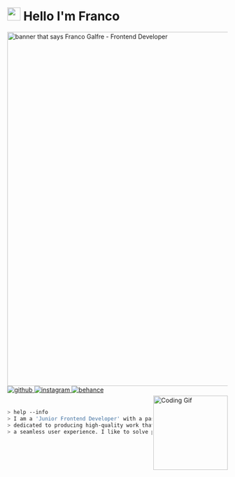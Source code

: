# <img src="https://media3.giphy.com/media/AEzzUX1F0hbz4gORau/giphy.gif?cid=ecf05e47y1xlgaq274sekpgwvlkbs5nlwjv2yjtgf7qfernv&rid=giphy.gif&ct=s" width="30px" >  Hello I'm Franco  

<img src="https://i.imgur.com/ViiR9wA.png" alt="banner that says Franco Galfre - Frontend Developer" width="810px" heigth="200px" >

<a href="https://github.com/francogalfre" target="_blank">
  <img src=https://img.shields.io/badge/github-%2324292e.svg?&style=for-the-badge&logo=github&logoColor=white alt=github style="margin-bottom: 5px;" />
</a>
<a href="https://instagram.com/franco.code" target="_blank">
  <img src=https://img.shields.io/badge/instagram-%23000000.svg?&style=for-the-badge&logo=instagram&logoColor=white alt=instagram style="margin-bottom: 5px;" />
</a>
<a href="https://www.behance.net/franquitogalfre" target="_blank">
  <img src=https://img.shields.io/badge/behance-%23191919.svg?&style=for-the-badge&logo=behance&logoColor=white alt=behance style="margin-bottom: 5px;" />
</a>  

<br />

<div align="top">
  <img align="right" alt="Coding Gif" width="170" src="https://media3.giphy.com/media/IsGGkNl69uMSqgKB1c/giphy.gif" />
</div> 

<br />

````bash
> help --info
> I am a 'Junior Frontend Developer' with a passion for creating beautiful websites. I am
> dedicated to producing high-quality work that not only looks great, but also delivers 
> a seamless user experience. I like to solve problems and 'be better every day' ❤
````
